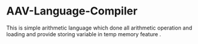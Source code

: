 # AAV-Language-Compiler
This is simple arithmetic language which done all arithmetic operation and loading and provide storing variable in temp memory  feature .

